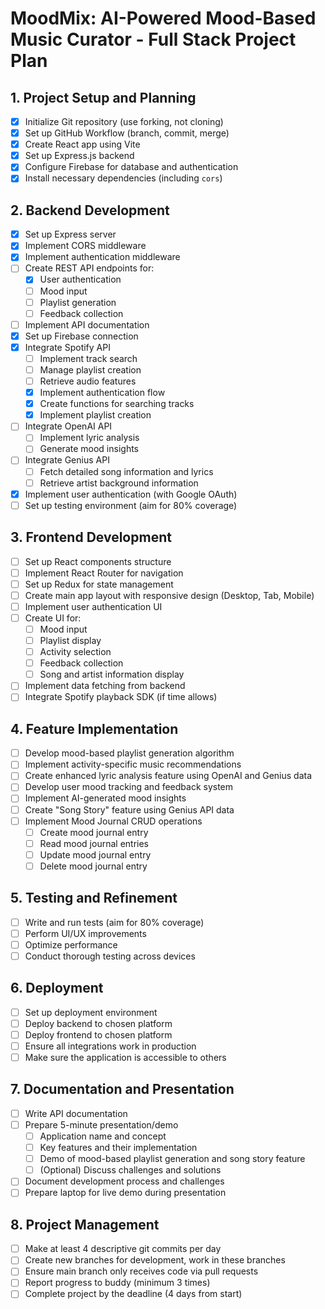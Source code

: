 # MoodMix: AI-Powered Mood-Based Music Curator - Full Stack Project Plan

## 1. Project Setup and Planning
- [X] Initialize Git repository (use forking, not cloning)
- [X] Set up GitHub Workflow (branch, commit, merge)
- [X] Create React app using Vite
- [X] Set up Express.js backend
- [X] Configure Firebase for database and authentication
- [X] Install necessary dependencies (including `cors`)

## 2. Backend Development
- [X] Set up Express server
- [X] Implement CORS middleware
- [X] Implement authentication middleware
- [ ] Create REST API endpoints for:
  - [X] User authentication
  - [ ] Mood input
  - [ ] Playlist generation
  - [ ] Feedback collection
- [ ] Implement API documentation
- [X] Set up Firebase connection
- [X] Integrate Spotify API
  - [ ] Implement track search
  - [ ] Manage playlist creation
  - [ ] Retrieve audio features
  - [X] Implement authentication flow
  - [X] Create functions for searching tracks
  - [X] Implement playlist creation
- [ ] Integrate OpenAI API
  - [ ] Implement lyric analysis
  - [ ] Generate mood insights
- [ ] Integrate Genius API
  - [ ] Fetch detailed song information and lyrics
  - [ ] Retrieve artist background information
- [X] Implement user authentication (with Google OAuth)
- [ ] Set up testing environment (aim for 80% coverage)

## 3. Frontend Development
- [ ] Set up React components structure
- [ ] Implement React Router for navigation
- [ ] Set up Redux for state management
- [ ] Create main app layout with responsive design (Desktop, Tab, Mobile)
- [ ] Implement user authentication UI
- [ ] Create UI for:
  - [ ] Mood input
  - [ ] Playlist display
  - [ ] Activity selection
  - [ ] Feedback collection
  - [ ] Song and artist information display
- [ ] Implement data fetching from backend
- [ ] Integrate Spotify playback SDK (if time allows)

## 4. Feature Implementation
- [ ] Develop mood-based playlist generation algorithm
- [ ] Implement activity-specific music recommendations
- [ ] Create enhanced lyric analysis feature using OpenAI and Genius data
- [ ] Develop user mood tracking and feedback system
- [ ] Implement AI-generated mood insights
- [ ] Create "Song Story" feature using Genius API data
- [ ] Implement Mood Journal CRUD operations
  - [ ] Create mood journal entry
  - [ ] Read mood journal entries
  - [ ] Update mood journal entry
  - [ ] Delete mood journal entry

## 5. Testing and Refinement
- [ ] Write and run tests (aim for 80% coverage)
- [ ] Perform UI/UX improvements
- [ ] Optimize performance
- [ ] Conduct thorough testing across devices

## 6. Deployment
- [ ] Set up deployment environment
- [ ] Deploy backend to chosen platform
- [ ] Deploy frontend to chosen platform
- [ ] Ensure all integrations work in production
- [ ] Make sure the application is accessible to others

## 7. Documentation and Presentation
- [ ] Write API documentation
- [ ] Prepare 5-minute presentation/demo
  - [ ] Application name and concept
  - [ ] Key features and their implementation
  - [ ] Demo of mood-based playlist generation and song story feature
  - [ ] (Optional) Discuss challenges and solutions
- [ ] Document development process and challenges
- [ ] Prepare laptop for live demo during presentation

## 8. Project Management
- [ ] Make at least 4 descriptive git commits per day
- [ ] Create new branches for development, work in these branches
- [ ] Ensure main branch only receives code via pull requests
- [ ] Report progress to buddy (minimum 3 times)
- [ ] Complete project by the deadline (4 days from start)